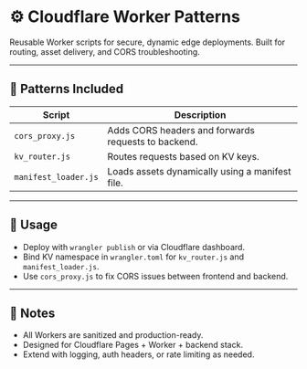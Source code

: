 # ⚙️ Cloudflare Worker Patterns

Reusable Worker scripts for secure, dynamic edge deployments. Built for routing, asset delivery, and CORS troubleshooting.

---

## 🔧 Patterns Included

| Script | Description |
|--------|-------------|
| `cors_proxy.js` | Adds CORS headers and forwards requests to backend. |
| `kv_router.js` | Routes requests based on KV keys. |
| `manifest_loader.js` | Loads assets dynamically using a manifest file. |

---

## 🚀 Usage

- Deploy with `wrangler publish` or via Cloudflare dashboard.
- Bind KV namespace in `wrangler.toml` for `kv_router.js` and `manifest_loader.js`.
- Use `cors_proxy.js` to fix CORS issues between frontend and backend.

---

## 🧠 Notes

- All Workers are sanitized and production-ready.
- Designed for Cloudflare Pages + Worker + backend stack.
- Extend with logging, auth headers, or rate limiting as needed.
